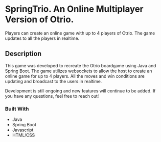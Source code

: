 # SpringTrio. An Online Multiplayer Version of Otrio.

Players can create an online game with up to 4 players of Otrio. The game updates to all the players in realtime.

## Description

This game was developed to recreate the Otrio boardgame using Java and Spring Boot. The game utilizes websockets to allow the host to create an online game for up to 4 players. All the moves and win conditions are updating and broadcast to the users in realtime.

Development is still ongoing and new features will continue to be added. If you have any questions, feel free to reach out!

### Built With
* Java
* Spring Boot
* Javascript
* HTML/CSS
  
